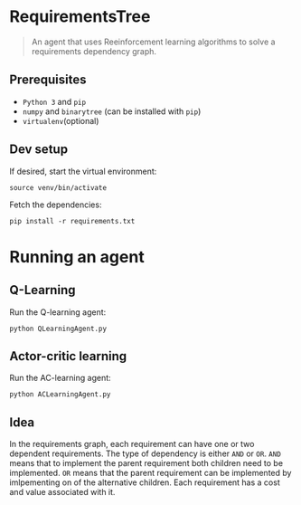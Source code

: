 # RequirementsTree

> An agent that uses Reeinforcement learning algorithms to solve a requirements dependency graph.

## Prerequisites

* `Python 3` and `pip`
* `numpy` and `binarytree` (can be installed with `pip`)
* `virtualenv`(optional)

## Dev setup

If desired, start the virtual environment:
```
source venv/bin/activate
```

Fetch the dependencies:
```
pip install -r requirements.txt
```

# Running an agent

## Q-Learning

Run the Q-learning agent:
```
python QLearningAgent.py
```

## Actor-critic learning

Run the AC-learning agent:
```
python ACLearningAgent.py
```


## Idea

In the requirements graph, each requirement can have one or two dependent requirements. The type of dependency is either `AND` or `OR`. `AND` means that to implement the parent requirement both children need to be implemented. `OR` means that the parent requirement can be implemented by imlpementing on of the alternative children. Each requirement has a cost and value associated with it.

